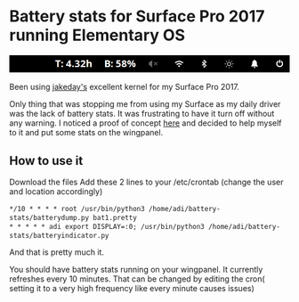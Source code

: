 # Battery stats for Surface Pro 2017 running Elementary OS

![](https://raw.githubusercontent.com/adi-ida/surfacepro-battery/master/battery_stats.png)

Been using [jakeday's](https://github.com/jakeday/linux-surface) excellent kernel for my Surface Pro 2017.

Only thing that was stopping me from using my Surface as my daily driver was the lack of battery stats. It was frustrating to have it turn off without any warning. I noticed a proof of concept [here](https://gist.github.com/qzed/01a93568efb863f1b7887f0f375c03fc) and decided to help myself to it and put some stats on the wingpanel. 

## How to use it 

Download the files
Add these 2 lines to your /etc/crontab (change the user and location accordingly) 
```
*/10 * * * * root /usr/bin/python3 /home/adi/battery-stats/batterydump.py bat1.pretty
* * * * * adi export DISPLAY=:0; /usr/bin/python3 /home/adi/battery-stats/batteryindicator.py
```

And that is pretty much it.

You should have battery stats running on your wingpanel. It currently refreshes every 10 minutes. That can be changed by editing the cron( setting it to a very high frequency like every minute causes issues) 
